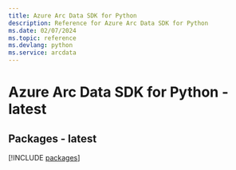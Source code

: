 ```yaml
---
title: Azure Arc Data SDK for Python
description: Reference for Azure Arc Data SDK for Python
ms.date: 02/07/2024
ms.topic: reference
ms.devlang: python
ms.service: arcdata
---
```

# Azure Arc Data SDK for Python - latest
## Packages - latest
[!INCLUDE [packages](arc-data-index.md)]